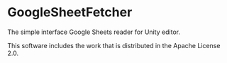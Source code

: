 # GoogleSheetFetcher
The simple interface Google Sheets reader for Unity editor.

This software includes the work that is distributed in the Apache License 2.0.
